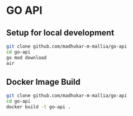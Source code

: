 # GO API

## Setup for local development

```sh
git clone github.com/madhukar-m-mallia/go-api
cd go-api
go mod download
air
```

## Docker Image Build

```sh
git clone github.com/madhukar-m-mallia/go-api
cd go-api
docker build -t go-api .
```